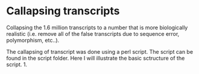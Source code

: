# Callapsing transcripts
Collapsing the 1.6 million transcripts to a number that is more biologically realistic (i.e. remove all of the false transcripts due to sequence error, polymorphism, etc..).

The callapsing of transcript was done using a perl script. The script can be found in the script folder. Here I will illustrate the basic sctructure of the script. 
  1. 
